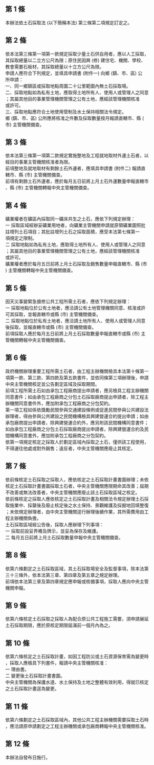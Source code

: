 第 1 條
-------
本辦法依土石採取法 (以下簡稱本法) 第三條第二項規定訂定之。

第 2 條
-------
依本法第三條第一項第一款規定採取少量土石供自用者，應以人工採取，  
其採取總量以二立方公尺為限；原住民因興 (修) 建住宅、機關、學校、  
教會需要石板材，其採取總量以十立方公尺為限。  
申請人應符合下列規定，並填具申請書 (附件一) 向鄉 (鎮、市、區) 公  
所申請：  
一、同一鄉鎮區或採取地點周圍二十公里範圍內無土石採取場。  
二、採取地點如為私有土地，應取得土地所有人、使用人或管理人之同意  
    ；其屬其他目的事業管理機關管理之公有土地，應經該管理機關核准  
    或許可。  
三、採取地點應符合土地使用管制及水土保持相關法令規定。  
鄉 (鎮、市、區) 公所應將核准之件數及採取數量按月報請直轄市、縣 (  
市) 主管機關備查。

第 3 條
-------
依本法第三條第一項第二款規定實施整地及工程就地取材外運土石者，以  
經目的事業主管機關核准者為限。  
前項整地及就地取材有剩餘土石外運者，應填具申請書 (附件二) 報請直  
轄市、縣 (市) 主管機關備查。  
前項有剩餘土石外運者，應於每月五日前將上月土石外運數量申報直轄市  
、縣 (市) 主管機關轉報中央主管機關備查。

第 4 條
-------
礦業權者在礦區內採取同一礦床共生之土石，應依下列規定辦理：  
一  採取區域經辦妥礦業用地者，向礦業主管機關申請就原領礦業圖照批  
    註增列土石項目；其批註增列土石之採取面積，應受本法第七條第一  
    項規定之限制。  
二  採取地點如為私有土地，應取得土地所有人、使用人或管理人之同意  
    ；其屬其他目的事業管理機關管理之公有土地，應經該管理機關核准  
    或許可。  
礦業權者應於每月五日前將上月土石採取及銷售數量申報直轄市、縣 (市  
) 主管機關轉報中央主管機關備查。

第 5 條
-------
因天災事變緊急搶修公共工程所需土石者，應依下列規定辦理：  
一  採取地點位於公有土地者，應洽請公有土地管理機關同意、核准或許  
    可其採取，並報直轄市或縣 (市) 主管機關備查。  
二  採取地點位於私有土地者，應洽請土地所有人、使用人或管理人同意  
    後採取，並報直轄市或縣 (市) 主管機關備查。  
前項採取人應於每月五日前將上月土石採取數量申報直轄市或縣 (市) 主  
管機關轉報中央主管機關備查。

第 6 條
-------
政府機關辦理重要工程所需土石者，由工程主辦機關檢具本法第十條第一  
項第一款、第三款、第四款及第五款書件，並依同條第三項辦理後，申請  
中央主管機關核定並公告劃定區域及採取期間。  
前項工程所需土石如由承包工程廠商提出申請者，應另檢具工程主辦機關  
同意書件；如由承包工程廠商之分包土石採取廠商提出申請者，除工程主  
辦機關同意書件外，應加附承包工程廠商之分包契約。  
第一項工程如係依獎勵民間參與交通建設條例或促進民間參與公共建設法  
辦理者，得由參與公共建設之民間機構檢具興建營運合約提出申請；如由  
承包廠商提出申請者，除興建營運合約外，應另附該民間機構同意書件；  
如由承包工程廠商之分包土石採取廠商提出申請者，除興建營運合約及民  
間機構同意書外，應加附承包工程廠商之分包契約。  
依第一項規定核定之採取人於劃定區域內採取之土石，僅供該工程使用，  
不得運往他處或對外銷售；違反者，中央主管機關應廢止其核定。

第 7 條
-------
依前條核定土石採取之採取人，應依核定之土石採取計畫書圖辦理；未依  
核定土石採取計畫書圖採取土石者，中央主管機關應限期命其改善；屆期  
不改善或無法改善者，中央主管機關應廢止該土石採取區域之核定。  
依前條核定之採取人應依核定之土石採取計畫及相關法令規定辦理土石採  
取施業中、採罄後及廢止核定後之水土保持、景觀維護及採掘地回填整復  
；未依規定辦理者，由中央主管機關逕行辦理後續作業，其所需費用由工  
程主辦機關負擔。  
土石採取區域經公告後，採取人應辦理下列事項：  
一  採取前設妥界樁及牌示，並妥為保存及維護。  
二  每月五日前將上月土石採取數量申報中央主管機關備查。

第 8 條
-------
依第六條劃定之土石採取區域，其土石採取場安全及監督事項，除本法第  
三十三條外，依本法第三章、第四章及第五章之規定辦理。  
前項依本法第三章及第四章規定應申報或核備事項，採取人應向中央主管  
機關申報。

第 9 條
-------
依第六條核定土石採取之採取人為配合原公共工程施工需要，須申請展延  
土石採取期限，應於原核定期限屆滿前一個月內為之。

第 10 條
--------
依第六條核定之土石採取計畫，如因工程防災或土石資源保育需為變更時  
，採取人應檢具下列書件，報請中央主管機關核准：  
一  理由書。  
二  變更後土石採取計畫書圖。  
中央主管機關為保護水道、水土保持及土地之整體有效利用，得就已核定  
之土石採取計畫逕為變更。

第 11 條
--------
依第六條劃定之土石採取區域內，其他公共工程主辦機關需要採取土石時  
，應洽請原申請劃定之工程主辦機關或承包廠商轉報中央主管機關核准。

第 12 條
--------
本辦法自發布日施行。

